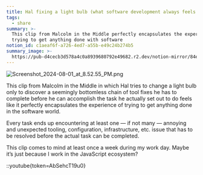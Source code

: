 ```yaml
---
title: Hal fixing a light bulb (what software development always feels like to me)
tags:
  - share
summary: >-
  This clip from Malcolm in the Middle perfectly encapsulates the experience of
  trying to get anything done with software
notion_id: c1aeaf6f-a726-4ed7-a55b-e49c24b274b5
summary_image: >-
  https://pub-d4cecb3d578a4c0a8939680792e49682.r2.dev/notion-mirror/84ebb48c-616a-4f51-ae9a-991a4e0a7e9b/b5bbe09d-75bf-42ed-b13c-1e9ef7f2f5c5/Screenshot_2024-08-01_at_8.52.55_PM.png
---
```

![Screenshot\_2024-08-01\_at\_8.52.55\_PM.png](https://pub-d4cecb3d578a4c0a8939680792e49682.r2.dev/notion-mirror/84ebb48c-616a-4f51-ae9a-991a4e0a7e9b/b5bbe09d-75bf-42ed-b13c-1e9ef7f2f5c5/Screenshot_2024-08-01_at_8.52.55_PM.png)

This clip from Malcolm in the Middle in which Hal tries to change a light bulb only to discover a seemingly bottomless chain of tool fixes he has to complete before he can accomplish the task he actually set out to do feels like it perfectly encapsulates the experience of trying to get anything done in the software world.

Every task ends up encountering at least one — if not many — annoying and unexpected tooling, configuration, infrastructure, etc. issue that has to be resolved before the actual task can be completed.

This clip comes to mind at least once a week during my work day. Maybe it’s just because I work in the JavaScript ecosystem?

::youtube{token=AbSehcT19u0}

